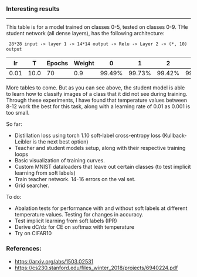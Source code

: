 ### Interesting results
------
This table is for a model trained on classes 0-5, tested on classes 0-9. THe student network (all dense layers), has the following architecture:

``` 28*28 input -> layer 1 -> 14*14 output -> Relu -> Layer 2 -> (*, 10) output```

|  lr | T  | Epochs  | Weight  | 0  |  1 | 2  |  3 |  4 |  5 | 6  | 7  | 8  | 9  |
|---|---|---|---|---|---|---|---|---|---|---|---|---|---|
|  0.01 | 10.0  | 70  | 0.9  | 99.49%| 99.73% | 99.42% | 99.60% | 99.6% | 99.1% | 98.64% | 96% | 97.33% | 97.23% |

More tables to come. But as you can see above, the student model is able to learn how to classify images of a class that it did not see during training. Through these experiments, I have found that temperature values between 8-12 work the best for this task, along with a learning rate of 0.01 as 0.001 is too small.


So far:

- Distillation loss using torch 1.10 soft-label cross-entropy loss (Kullback-Leibler is the next best option)
- Teacher and student models setup, along with their respective training loops
- Basic visualization of training curves.
- Custom MNIST dataloaders that leave out certain classes (to test implicit learning from soft labels)
- Train teacher network. 14-16 errors on the val set.  
- Grid searcher.


To do:
- Abalation tests for performance with and without soft labels at different temperature values. Testing for changes in accuracy. 
- Test implicit learning from soft labels (IPR)
- Derive dC/dz for CE on softmax with temperature
- Try on CIFAR10

### References: 
- https://arxiv.org/abs/1503.02531
- https://cs230.stanford.edu/files_winter_2018/projects/6940224.pdf 
